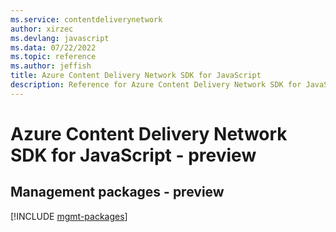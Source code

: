 ```yaml
---
ms.service: contentdeliverynetwork
author: xirzec
ms.devlang: javascript
ms.data: 07/22/2022
ms.topic: reference
ms.author: jeffish
title: Azure Content Delivery Network SDK for JavaScript
description: Reference for Azure Content Delivery Network SDK for JavaScript
---
```

# Azure Content Delivery Network SDK for JavaScript - preview

## Management packages - preview
[!INCLUDE [mgmt-packages](content-delivery-network-mgmt-index.md)]